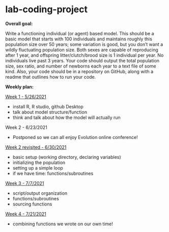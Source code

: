 # lab-coding-project
**Overall goal:** 

Write a functioning individual (or agent) based model. This should be a basic model that starts with 100 individuals and maintains roughly this population size over 50 years; some variation is good, but you don’t want a wildly fluctuating population size. Both sexes are capable of reproducing after 1 year, and offspring litter/clutch/brood size is 1 individual per year. No individuals live past 3 years. Your code should output the total population size, sex ratio, and number of newborns each year to a text file of some kind. Also, your code should be in a repository on GitHub, along with a readme that outlines how to run your code.

**Weekly plan:**

[Week 1 - 5/26/2021](https://docs.google.com/document/d/1MpcguxjFwT5Bv7KckISZbuC1DRJfWuMV7lNdbCchxSs/edit "Week 1")
- install R, R studio, github Desktop
- talk about model structure/function
- think and talk about how the model will actually run

Week 2 - 6/23/2021
- Postponed so we can all enjoy Evolution online conference!

[Week 2 revisited - 6/30/2021](https://docs.google.com/document/d/1JTtMAVYZojaqNjwhNQpmcCGWf6fK2IFJC3Kc67tRgJo/edit "Week 2")
- basic setup (working directory, declaring variables)
- initializing the population
- setting up a simple loop
- if we have time: functions/subroutines

[Week 3 - 7/7/2021](https://docs.google.com/document/d/1E8AqqE7EAQ_t5E9xP5fODRYYu598BXksI_kAjcDQ6e0/edit "Week 3")
- script/output organization
- functions/subroutines
- sourcing functions

[Week 4 - 7/21/2021](https://docs.google.com/document/d/1ZsiLGxVN7Oih46p2gQc_LBiq2bmLPrzAvKfD3Asl7ro/edit "Week 4")
- combining functions we wrote on our own time!
